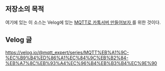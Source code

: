 ## 저장소의 목적
여기에 있는 이 소스는  Velog에 있는 [MQTT로 카톡서버 만들어보자
](https://velog.io/@mqtt_expert/series/MQTT%EB%A1%9C-%EC%B9%B4%ED%86%A1%EC%84%9C%EB%B2%84-%EB%A7%8C%EB%93%A4%EC%96%B4%EB%B3%B4%EC%9E%90)를 위한 것이다.

## Velog 글
https://velog.io/@mqtt_expert/series/MQTT%EB%A1%9C-%EC%B9%B4%ED%86%A1%EC%84%9C%EB%B2%84-%EB%A7%8C%EB%93%A4%EC%96%B4%EB%B3%B4%EC%9E%90